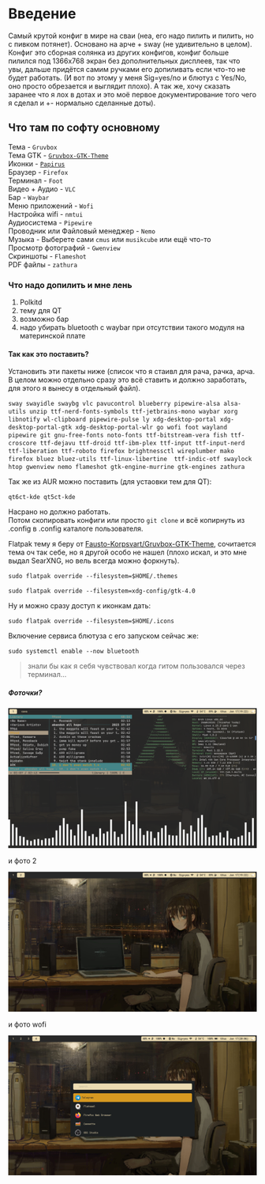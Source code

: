 # Введение 
Самый крутой конфиг в мире на сваи (неа, его надо пилить и пилить, но с пивком потянет).
Основано на арче + sway (не удивительно в целом). Конфиг это сборная солянка из других конфигов, конфиг больше пилился под 1366x768 экран без дополнительных дисплеев, так что увы, дальше придётся самим ручками его допиливать если что-то не будет работать. (И вот по этому у меня Sig=yes/no и блютуз с Yes/No, оно просто обрезается и выглядит плохо).
А так же, хочу сказать заранее что я лох в дотах и это моё первое документирование того чего я сделал и +- нормально сделанные доты).

## Что там по софту основному
Тема - `Gruvbox`   
Тема GTK - [`Gruvbox-GTK-Theme`](https://github.com/Fausto-Korpsvart/Gruvbox-GTK-Theme)  
Иконки - [`Papirus`](https://github.com/PapirusDevelopmentTeam/papirus-icon-theme)  
Браузер - `Firefox`  
Терминал - `Foot`  
Видео + Аудио - `VLC`  
Бар - `Waybar`  
Меню приложений - `Wofi`  
Настройка wifi - `nmtui`  
Аудиосистема - `Pipewire`  
Проводник или Файловый менеджер - `Nemo`  
Музыка - Выберете сами `cmus` или `musikcube` или ещё что-то  
Просмотр фотографий - `Gwenview`  
Скриншоты - `Flameshot`  
PDF файлы - `zathura`  

### Что надо допилить и мне лень
1. Polkitd
2. тему для QT
3. возможно бар
4. надо убирать bluetooth с waybar при отсутствии такого модуля на материнской плате
#### Так как это поставить?  
Установить эти пакеты ниже (список что я стаивл для рача, рачка, арча. В целом можно отдельно сразу это всё ставить и должно заработать, для этого я вынесу в отдельный файл).
```
sway swayidle swaybg vlc pavucontrol blueberry pipewire-alsa alsa-utils unzip ttf-nerd-fonts-symbols ttf-jetbrains-mono waybar xorg libnotify wl-clipboard pipewire-pulse ly xdg-desktop-portal xdg-desktop-portal-gtk xdg-desktop-portal-wlr go wofi foot wayland pipewire git gnu-free-fonts noto-fonts ttf-bitstream-vera fish ttf-croscore ttf-dejavu ttf-droid ttf-ibm-plex ttf-input ttf-input-nerd ttf-liberation ttf-roboto firefox brightnessctl wireplumber mako firefox bluez bluez-utils ttf-linux-libertine  ttf-indic-otf swaylock htop gwenview nemo flameshot gtk-engine-murrine gtk-engines zathura
```

Так же из AUR можно поставить (для устаовки тем для QT):  
```
qt6ct-kde qt5ct-kde
```

Насрано но должно работать.  
Потом скопировать конфиги или просто `git clone` и всё копирнуть из .config в .config каталоге пользователя.  

Flatpak тему я беру от [Fausto-Korpsvart/Gruvbox-GTK-Theme](https://github.com/Fausto-Korpsvart/Gruvbox-GTK-Theme), сочитается тема оч так себе, но я другой особо не нашел (плохо искал, и это мне выдал SearXNG, но вель всегда можно форкнуть).

```
sudo flatpak override --filesystem=$HOME/.themes
```

```
sudo flatpak override --filesystem=xdg-config/gtk-4.0
```

Ну и можно сразу доступ к иконкам дать:

```
sudo flatpak override --filesystem=$HOME/.icons
```

Включение сервиса блютуза с его запуском сейчас же:

```
sudo systemctl enable --now bluetooth
```

> знали бы как я себя чувствовал когда гитом пользовался через терминал...
  
##### Фоточки?
![sway1](sway1.png)  
  
и фото 2
  
![sway2](sway2.png)  
  
и фото wofi  
  
![wofi1](wofi.png)  
  

